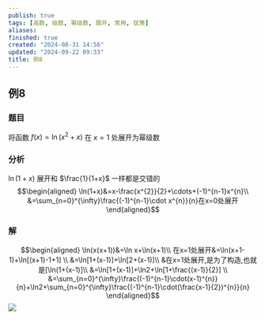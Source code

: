 ```yaml
---
publish: true
tags: [高数, 级数, 幂级数, 展开, 常用, 犹豫]
aliases: 
finished: true
created: "2024-08-31 14:56"
updated: "2024-09-22 09:33"
title: 例8
---
```

## 例8 
### 题目 
将函数 $f(x)=\ln(x^2+x)$ 在 $x=1$ 处展开为幂级数 
### 分析
$\ln(1+x)$ 展开和 $\frac{1}{1+x}$ 一样都是交错的
$$\begin{aligned}
\ln(1+x)&=x-\frac{x^{2}}{2}+\cdots+(-1)^{n-1}x^{n}\\
&=\sum_{n=0}^{\infty}\frac{(-1)^{n-1}\cdot x^{n}}{n}在x=0处展开
\end{aligned}$$

### 解
$$\begin{aligned}
\ln(x(x+1))&=\ln x+\ln(x+1)\\
在x=1处展开&=\ln(x+1-1)+\ln[(x+1)-1+1] \\
&=\ln[1+(x-1)]+\ln[2+(x-1)]\\
&在x=1处展开,是为了构造,也就是[\ln(1+(x-1)]\\
&=\ln[1+(x-1)]+\ln2+\ln[1+\frac{(x-1)}{2}] \\
&=\sum_{n=0}^{\infty}\frac{(-1)^{n-1}\cdot(x-1)^{n}}{n}+\ln2+\sum_{n=0}^{\infty}\frac{(-1)^{n-1}\cdot(\frac{x-1}{2})^{n}}{n} 
\end{aligned}$$
![](https://img.hwenyi.live/202405201559382.webp)
